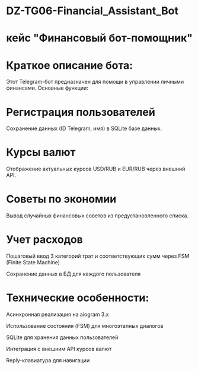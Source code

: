 # DZ-TG06-Financial_Assistant_Bot

# кейс "Финансовый бот-помощник"
 
# Краткое описание бота:

Этот Telegram-бот предназначен для помощи в управлении личными финансами. Основные функции:

# Регистрация пользователей

Сохранение данных (ID Telegram, имя) в SQLite базе данных.

# Курсы валют

Отображение актуальных курсов USD/RUB и EUR/RUB через внешний API.

# Советы по экономии

Вывод случайных финансовых советов из предустановленного списка.

# Учет расходов

Пошаговый ввод 3 категорий трат и соответствующих сумм через FSM (Finite State Machine)

Сохранение данных в БД для каждого пользователя

# Технические особенности:

Асинхронная реализация на aiogram 3.x

Использование состояния (FSM) для многоэтапных диалогов

SQLite для хранения данных пользователей

Интеграция с внешним API курсов валют

Reply-клавиатура для навигации